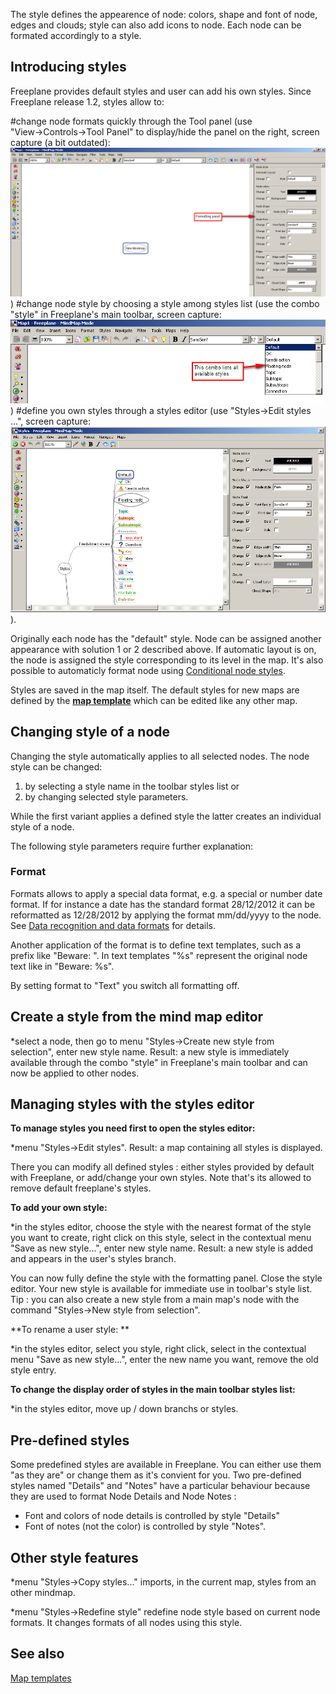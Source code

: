 The style defines the appearence of node: colors, shape and font of node, edges and clouds; style can also add icons to node. Each node can be formated accordingly to a style. 


## Introducing styles

Freeplane provides default styles and user can add his own styles. Since Freeplane release 1.2, styles allow to: 

#change node formats quickly through the Tool panel (use "View&rarr;Controls&rarr;Tool Panel" to display/hide the panel on the right, screen capture (a bit outdated):![150px](Formating_Panel.png) ) 
#change node style by choosing a style among styles list (use the combo "style" in Freeplane's main toolbar, screen capture:![150px](Styles_-_Combo.png) ) 
#define you own styles through a styles editor (use "Styles&rarr;Edit styles ...", screen capture:![150px](Styles_Editor.png) ). <span id="1290893870091E" style="display: none;">&nbsp;</span>

Originally each node has the "default" style. Node can be assigned another appearance with solution 1 or 2 described above. If automatic layout is on, the node is assigned the style corresponding to its level in the map. It's also possible to automaticly format node using [Conditional node styles](Conditional_node_styles.md).

Styles are saved in the map itself. The default styles for new maps are defined by the **[map template](Map_templates.md)** which can be edited like any other map.

## Changing style of a node

Changing the style automatically applies to all selected nodes. The node style can be changed: 

1. by selecting a style name in the toolbar styles list or
2. by changing selected style parameters.

While the first variant applies a defined style the latter creates an individual style of a node.

The following style parameters require further explanation:
### Format
Formats allows to apply a special data format, e.g. a special or number date format. If for instance a date has the standard format 28/12/2012 it can be reformatted as 12/28/2012 by applying the format mm/dd/yyyy to the node. See [Data recognition and data formats](Data_recognition_and_data_formats.md) for details.

Another application of the format is to define text templates, such as a prefix like "Beware: ". In text templates "%s" represent the original node text like in "Beware: %s".

By setting format to "Text" you switch all formatting off.

## Create a style from the mind map editor

*select a node, then go to menu "Styles&rarr;Create new style from selection",&nbsp;enter new style name. Result: a new style is immediately available through the combo "style" in Freeplane's main toolbar and can now be applied to other nodes.


## Managing styles with the styles editor

**To manage styles you need first to open the styles editor:** 

*menu "Styles&rarr;Edit styles". Result: a map containing all styles is displayed.

There you can modify all defined styles&nbsp;: either styles provided by default with Freeplane, or add/change your own styles. Note that's its allowed to remove default freeplane's styles.<br> 

**To add your own style:** 

*in the styles editor, choose the style with the nearest format of the style you want to create, right click on this style, select in the contextual menu "Save as new style...", enter new style name. Result: a new style is added and appears in the user's styles branch.

You can now fully define the style with the formatting panel. Close the style editor. Your new style is available for immediate use in toolbar's style list. Tip&nbsp;: you can also create a new style from a main map's node with the command "Styles&rarr;New style from selection". 

**To rename a user style: **<br> 

*in the styles editor, select you style, right click, select in the contextual menu "Save as new style...", enter the new name you want, remove the old style entry.<br>

**To change the display order of styles in the main toolbar styles list:** 

*in the styles editor, move up / down branchs or styles.<br>

## Pre-defined styles
Some predefined styles are available in Freeplane. You can either use them "as they are" or change them as it's convient for you. Two pre-defined styles named "Details" and "Notes" have a particular behaviour because they are used  to format Node Details and Node Notes :

* Font and colors of node details is controlled by style "Details"
* Font of notes (not the color) is controlled by style "Notes".

## Other style features

*menu "Styles&rarr;Copy styles..." imports, in the current map, styles from an other mindmap.

*menu "Styles&rarr;Redefine style" redefine node style based on current node formats. It changes formats of all nodes using this style.


## See also

[Map templates](Map_templates.md)

<br> 

<!-- ({Category:Documentation}) -->

